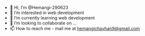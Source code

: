 - 👋 Hi, I’m @Hemangi-290623
- 👀 I’m interested in web development 
- 🌱 I’m currently learning web development
- 💞️ I’m looking to collaborate on ...
- 📫 How to reach me - mail me at hemangichavhan9@gmail.com

<!---
Hemangi-290623/Hemangi-290623 is a ✨ special ✨ repository because its `README.md` (this file) appears on your GitHub profile.
You can click the Preview link to take a look at your changes.
--->
